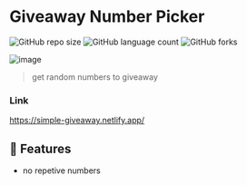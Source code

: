 # Giveaway Number Picker

![GitHub repo size](https://img.shields.io/github/repo-size/vzsoares/Simple-Giveaway?style=for-the-badge)
![GitHub language count](https://img.shields.io/github/languages/count/vzsoares/Simple-Giveaway?style=for-the-badge)
![GitHub forks](https://img.shields.io/github/forks/vzsoares/Simple-Giveaway?style=for-the-badge)

![image](https://user-images.githubusercontent.com/86134825/162815023-3a469aa8-10bb-403f-815e-3bbc0feb0fa9.png)



> get random numbers to giveaway

### Link

https://simple-giveaway.netlify.app/

## 🚀 Features

- no repetive numbers


